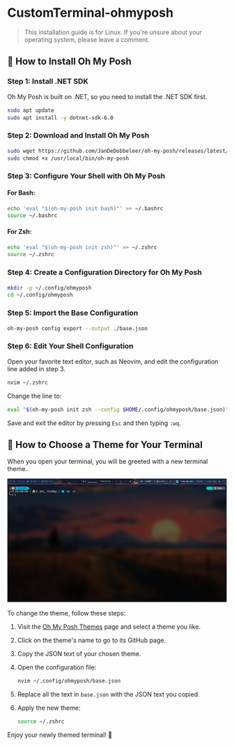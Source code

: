 # CustomTerminal-ohmyposh
> This installation guide is for Linux. If you're unsure about your operating system, please leave a comment.

## 🚀 How to Install Oh My Posh

### Step 1: Install .NET SDK
Oh My Posh is built on .NET, so you need to install the .NET SDK first.

```bash
sudo apt update
sudo apt install -y dotnet-sdk-6.0
```

### Step 2: Download and Install Oh My Posh
```bash
sudo wget https://github.com/JanDeDobbeleer/oh-my-posh/releases/latest/download/posh-linux-amd64 -O /usr/local/bin/oh-my-posh
sudo chmod +x /usr/local/bin/oh-my-posh
```

### Step 3: Configure Your Shell with Oh My Posh
#### For Bash:
```bash
echo 'eval "$(oh-my-posh init bash)"' >> ~/.bashrc
source ~/.bashrc
```

#### For Zsh:
```bash
echo 'eval "$(oh-my-posh init zsh)"' >> ~/.zshrc
source ~/.zshrc
```

### Step 4: Create a Configuration Directory for Oh My Posh
```bash
mkdir -p ~/.config/ohmyposh
cd ~/.config/ohmyposh
```

### Step 5: Import the Base Configuration
```bash
oh-my-posh config export --output ./base.json
```

### Step 6: Edit Your Shell Configuration
Open your favorite text editor, such as Neovim, and edit the configuration line added in step 3.

```bash
nvim ~/.zshrc
```

Change the line to:

```bash
eval "$(oh-my-posh init zsh --config $HOME/.config/ohmyposh/base.json)"
```

Save and exit the editor by pressing `Esc` and then typing `:wq`.

## 🎨 How to Choose a Theme for Your Terminal

When you open your terminal, you will be greeted with a new terminal theme.

![Terminal Screenshot](Assets/Images/Screenshot_05-Jul_22-53-40_23117.png)

To change the theme, follow these steps:

1. Visit the [Oh My Posh Themes](https://ohmyposh.dev/docs/themes) page and select a theme you like.
2. Click on the theme's name to go to its GitHub page.
3. Copy the JSON text of your chosen theme.
4. Open the configuration file:

    ```bash
    nvim ~/.config/ohmyposh/base.json
    ```

5. Replace all the text in `base.json` with the JSON text you copied.
6. Apply the new theme:

    ```bash
    source ~/.zshrc
    ```

Enjoy your newly themed terminal! 🎉

